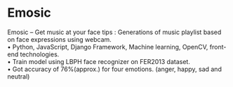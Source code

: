 # Emosic
Emosic – Get music at your face tips : Generations of music playlist based on face
expressions using webcam.<br>
• Python, JavaScript, Django Framework, Machine learning, OpenCV, front-end technologies.<br>
• Train model using LBPH face recognizer on FER2013 dataset.<br>
• Got accuracy of 76%(approx.) for four emotions. (anger, happy, sad and neutral)
